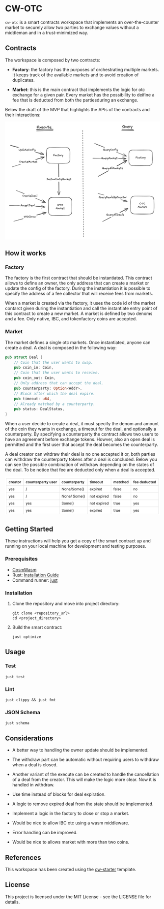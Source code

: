# CW-OTC

`cw-otc` is a smart contracts workspace that implements an over-the-counter market to securely allow two parties
to exchange values without a middleman and in a trust-minimized way.

## Contracts

The workspace is composed by two contracts:

- **Factory**: the factory has the purposes of orchestrating multiple markets. It keeps track of the
 available markets and to avoid creation of duplicates.

- **Market**: this is the main contract that implements the logic for otc exchange for a given pair.
Every market has the possibility to deifine a fee that is deducted from both the partiesduring an
exchange.

Below the draft of the MVP that highlights the APIs of the contracts and their interactions:

![image](./assets/mvp.png)

## How it works

### Factory

The factory is the first contract that should be instantiated. This contract allows to define an owner,
the only address that can create a market or update the config of the factory. During the instantiation
it is possible to specify the address of a fee collector that will receive fees from markets.

When a market is created  via the factory, it uses the code id of the market contarct given during the
instantiation and call the instantiate entry point of this contract to create a new market. A market is
defined by two denoms and a fee. Only native, IBC, and tokenfactory coins are accepted.

### Market

The market defines a single otc markets. Once instantiated, anyone can create a deal. A deal is composed
in the following way:

```rust
pub struct Deal {
    // Coin that the user wants to swap.
    pub coin_in: Coin,
    // Coin that the user wants to receive.
    pub coin_out: Coin,
    // Only address that can accept the deal.
    pub counterparty: Option<Addr>,
    // Block after which the deal expire.
    pub timeout: u64,
    // Already matched by a counterparty.
    pub status: DealStatus,
}
```

When a user decide to create a deal, it must specify the denom and amount of the coin they wants in exchange,
a timeout for the deal, and optionally a counterparty. By specifying a counterparty the contract allows
two users to have an agreement before exchange tokens. Howver, also an open deal is permitted and the
first user that accept the deal becomes the counterparty.

A deal creator can witdraw their deal is no one accepted it or, both parties can withdraw the counterparty
tokens after a deal is concluded. Below you can see the possible combination of withdraw depending
on the states of the deal. To be notice that fee are deducted only when a deal is accepted.

![image](./assets/withdraw-combinations.png)

## Getting Started

These instructions will help you get a copy of the smart contract up and running on your local machine for development and testing purposes.

### Prerequisites

- [CosmWasm](https://github.com/CosmWasm/cosmwasm)
- Rust: [Installation Guide](https://www.rust-lang.org/tools/install)
- Command runner: [just](https://github.com/casey/just)

### Installation

1. Clone the repository and move into project directory:

    ```shell
    git clone <repository_url>
    cd <project_directory>
    ```

2. Build the smart contract:

    ```shell
    just optimize
    ```

## Usage

### Test

```shell
just test
```

### Lint

```shell
just clippy && just fmt 
```

### JSON Schema

```shell
just schema
```

## Considerations

- A better way to handling the owner update should be implemented.

- The withdraw part can be automatic without requiring users to withdraw when a deal is closed.

- Another variant of the execute can be created to handle the cancellation of a deal from the creator.
This will make the logic more clear. Now it is handled in withdraw.

- Use time instead of blocks for deal expiration.

- A logic to remove expired deal from the state should be implemented.

- Implement a logic in the factory to close or stop a market.

- Would be nice to allow IBC otc using a wasm middleware.

- Error handling can be improved.

- Would be nice to allows market with more than two coins.

## References

This workspace has been created using the [cw-starter](https://github.com/0xstepit/cw-starter) template.

## License

This project is licensed under the MIT License - see the LICENSE file for details.
